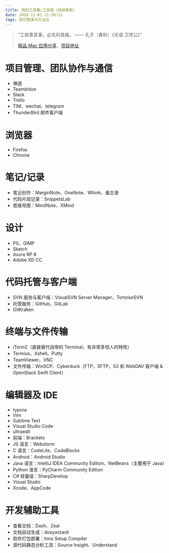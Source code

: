 ```yaml
---
title: 我的工具集/工具链（持续更新）
date: 2018-11-01 21:39:11
tags: 知识图谱与方法论
---
```

> “工欲善其事，必先利其器。  —— 孔子（春秋）《论语·卫灵公》”

> [精品 Mac 应用分享](http://wangchujiang.com/awesome-mac/index.zh.html)，[项目地址](https://github.com/jaywcjlove/awesome-mac)

# 项目管理、团队协作与通信
- 禅道
- Teambition
- Slack
- Trello
- TIM、wechat、telegram
- ThunderBird 邮件客户端

# 浏览器
- Firefox
- Chrome

# 笔记/记录
- 笔记创作：MarginNote、OneNote、Whink、备忘录
- 代码片段记录：SnippetsLab
- 思维导图：MindNote、XMind

# 设计
- PS、GIMP
- Sketch
- Axure RP 8 
- Adobe XD CC

# 代码托管与客户端
- SVN 服务与客户端：VisualSVN Server Manager，TortoiseSVN
- 托管服务：GitHub、GitLab
- GitKraken

# 终端与文件传输
- iTerm2（直接替代自带的 Terminal，有非常多惊人的特性）
- Termius、Xshell、Putty
- TeamViewer、VNC
- 文件传输：WinSCP、Cyberduck（FTP，SFTP，S3 和 WebDAV 客户端 & OpenStack Swift Client）

# 编辑器及 IDE
- typora
- Vim
- Sublime Text
- Visual Studio Code
- ultraedit
- 前端：Brackets
- JS 语言：Webstorm
- C 语言：CodeLite、CodeBlocks
- Android：Android Studio
- Java 语言：IntelliJ IDEA Community Edition、NetBeans（主要用于 Java）
- Python 语言：PyCharm Community Edition
- C# 轻量级：SharpDevelop
- Visual Studio
- Xcode、AppCode

# 开发辅助工具
- 查看文档：Dash、Zeal
- 文档自动生成：doxywizard
- 软件打包部署：Inno Setup Compiler
- 源代码静态分析工具：Source Insight、Understand